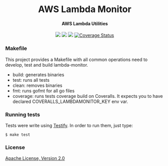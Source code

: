 <h1 align="center">
  AWS Lambda Monitor
  <br>
</h1>

<h4 align="center">AWS Lambda Utilities</h4>

<p align="center">
  <a href="https://travis-ci.org/pedrolopesme/lambda-monitor"> <img src="https://api.travis-ci.org/pedrolopesme/lambda-monitor.svg?branch=master" /></a>
  <a href="https://goreportcard.com/report/github.com/pedrolopesme/lambda-monitor"> <img src="https://goreportcard.com/badge/github.com/pedrolopesme/lambda-monitor" /></a>
  <a href="https://codeclimate.com/github/pedrolopesme/lambda-monitor/maintainability"><img src="https://api.codeclimate.com/v1/badges/10ba198f10121eb45cf4/maintainability" /></a>
  <a href='https://coveralls.io/github/pedrolopesme/lambda-monitor?branch=master'><img src='https://coveralls.io/repos/github/pedrolopesme/lambda-monitor/badge.svg?branch=master' alt='Coverage Status' /></a>
</p>


### Makefile

This project provides a Makefile with all common operations need to develop, 
test and build lambda-monitor.

* build: generates binaries
* test: runs all tests
* clean: removes binaries
* fmt: runs gofmt for all go files
* coverage: runs tests coverage build on Coveralls. It expects you to have 
declared COVERALLS_LAMBDAMONITOR_KEY env var.


### Running tests

Tests were write using [Testify](https://github.com/stretchr/testify). In order to run them, just type:

```shell
$ make test
```


### License

[Apache License, Version 2.0](LICENSE.md)